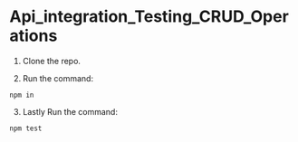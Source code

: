 # Api_integration_Testing_CRUD_Operations
1. Clone the repo.
   
2. Run the command:
```
npm in
```
3. Lastly Run the command:
```
npm test
```
